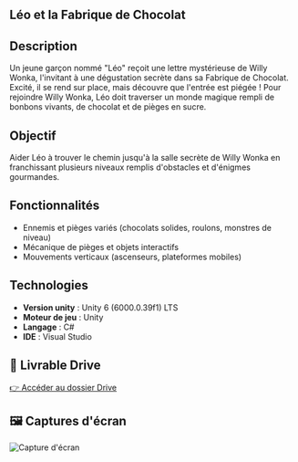 ## Léo et la Fabrique de Chocolat

## Description
Un jeune garçon nommé "Léo" reçoit une lettre mystérieuse de Willy Wonka, l'invitant à une dégustation secrète dans sa Fabrique de Chocolat. Excité, il se rend sur place, mais découvre que l'entrée est piégée ! Pour rejoindre Willy Wonka, Léo doit traverser un monde magique rempli de bonbons vivants, de chocolat et de pièges en sucre.

## Objectif
Aider Léo à trouver le chemin jusqu'à la salle secrète de Willy Wonka en franchissant plusieurs niveaux remplis d'obstacles et d'énigmes gourmandes.

## Fonctionnalités
- Ennemis et pièges variés (chocolats solides, roulons, monstres de niveau)
- Mécanique de pièges et objets interactifs
- Mouvements verticaux (ascenseurs, plateformes mobiles)

## Technologies
- **Version unity** : Unity 6 (6000.0.39f1) LTS
- **Moteur de jeu** : Unity
- **Langage** : C#
- **IDE** : Visual Studio

## 📁 Livrable Drive
[👉 Accéder au dossier Drive](https://drive.google.com/drive/folders/1FBLCnspH10AqzEURY8xAY6hkgbhVqHDa?usp=drive_link)

## 🖼️ Captures d'écran
![Capture d'écran](https://imgur.com/gWKfwof.png)
